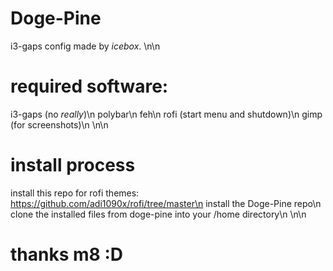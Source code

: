 # Doge-Pine
i3-gaps config made by *icebox*.
\n\n
# required software:
i3-gaps (no *really*)\n
polybar\n
feh\n
rofi (start menu and shutdown)\n
gimp (for screenshots)\n
\n\n
# install process
install this repo for rofi themes: https://github.com/adi1090x/rofi/tree/master\n
install the Doge-Pine repo\n
clone the installed files from doge-pine into your /home directory\n
\n\n
# thanks m8 :D
